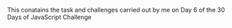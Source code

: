 This conatains the task and challenges carried out by me on Day 6 of the 30 Days of JavaScript Challenge
